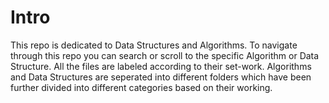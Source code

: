 # Intro

This repo is dedicated to Data Structures and Algorithms.
To navigate through this repo you can search or scroll to the specific Algorithm or Data Structure. 
All the files are labeled according to their set-work.
Algorithms and Data Structures are seperated into different folders which have been further divided into different categories based on their working.
